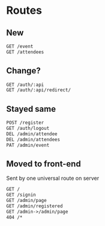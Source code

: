 # Routes

## New

```rest
GET /event
GET /attendees
```

## Change?

```rest
GET /auth/:api
GET /auth/:api/redirect/
```

## Stayed same

```rest
POST /register
GET /auth/logout
DEL /admin/attendee
DEL /admin/attendees
PAT /admin/event
```

## Moved to front-end

Sent by one universal route on server

```rest
GET /
GET /signin
GET /admin/page
GET /admin/registered
GET /admin->/admin/page
404 /*
```
